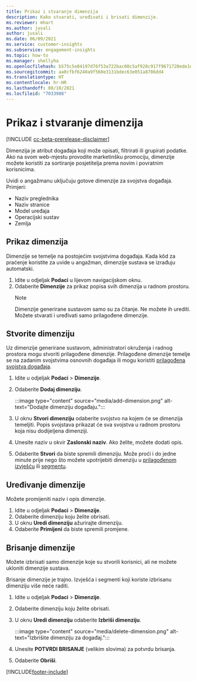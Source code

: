 ```yaml
---
title: Prikaz i stvaranje dimenzija
description: Kako stvarati, uređivati i brisati dimenzije.
ms.reviewer: mhart
ms.author: jusali
author: jusali
ms.date: 06/09/2021
ms.service: customer-insights
ms.subservice: engagement-insights
ms.topic: how-to
ms.manager: shellyha
ms.openlocfilehash: b575c5e84197d76f53a722bac60c5af928c917f9671720ede1de38c4a7478be4
ms.sourcegitcommit: aa0cfbf6240a9f560e3131bdec63e051a8786dd4
ms.translationtype: HT
ms.contentlocale: hr-HR
ms.lasthandoff: 08/10/2021
ms.locfileid: "7033988"
---
```

# <a name="view-and-create-dimensions"></a>Prikaz i stvaranje dimenzija

[!INCLUDE [cc-beta-prerelease-disclaimer](includes/cc-beta-prerelease-disclaimer.md)]

Dimenzija je atribut događaja koji može opisati, filtrirati ili grupirati podatke. Ako na svom web-mjestu provodite marketinšku promociju, dimenzije možete koristiti za sortiranje posjetitelja prema novim i povratnim korisnicima.  

Uvidi o angažmanu uključuju gotove dimenzije za svojstva događaja. Primjeri:

- Naziv preglednika
- Naziv stranice
- Model uređaja
- Operacijski sustav
- Zemlja

## <a name="view-dimensions"></a>Prikaz dimenzija

Dimenzije se temelje na postojećim svojstvima događaja. Kada kôd za praćenje koristite za uvide u angažman, dimenzije sustava se izrađuju automatski.

1. Idite u odjeljak **Podaci** u lijevom navigacijskom oknu. 
1. Odaberite **Dimenzije** za prikaz popisa svih dimenzija u radnom prostoru. 
   > [!NOTE]
   > Dimenzije generirane sustavom samo su za čitanje. Ne možete ih urediti. Možete stvarati i uređivati samo prilagođene dimenzije.

## <a name="create-a-dimension"></a>Stvorite dimenziju

Uz dimenzije generirane sustavom, administratori okruženja i radnog prostora mogu stvoriti prilagođene dimenzije. Prilagođene dimenzije temelje se na zadanim svojstvima osnovnih događaja ili mogu koristiti [prilagođena svojstva događaja](advanced-SDK-implementation.md).

1. Idite u odjeljak **Podaci** > **Dimenzije**.
1. Odaberite **Dodaj dimenziju**.

   :::image type="content" source="media/add-dimension.png" alt-text="Dodajte dimenziju događaju.":::

1. U oknu **Stvori dimenziju** odaberite svojstvo na kojem će se dimenzija temeljiti. Popis svojstava prikazat će sva svojstva u radnom prostoru koja nisu dodijeljena dimenziji.
1. Unesite naziv u okvir **Zaslonski naziv**. Ako želite, možete dodati opis.
1. Odaberite **Stvori** da biste spremili dimenziju. Može proći i do jedne minute prije nego što možete upotrijebiti dimenziju u [prilagođenom izvješću](custom-reports.md) ili [segmentu](segments.md). 

## <a name="edit-a-dimension"></a>Uređivanje dimenzije

Možete promijeniti naziv i opis dimenzije.

1. Idite u odjeljak **Podaci** > **Dimenzije**.
1. Odaberite dimenziju koju želite obrisati.
1. U oknu **Uredi dimenziju** ažurirajte dimenziju.
1. Odaberite **Primijeni** da biste spremili promjene.

## <a name="delete-a-dimension"></a>Brisanje dimenzije

Možete izbrisati samo dimenzije koje su stvorili korisnici, ali ne možete ukloniti dimenzije sustava.

Brisanje dimenzije je trajno. Izvješća i segmenti koji koriste izbrisanu dimenziju više neće raditi. 

1. Idite u odjeljak **Podaci** > **Dimenzije**.
1. Odaberite dimenziju koju želite obrisati.
1. U oknu **Uredi dimenziju** odaberite **Izbriši dimenziju**.

   :::image type="content" source="media/delete-dimension.png" alt-text="Izbrišite dimenziju za događaj.":::

1. Unesite **POTVRDI BRISANJE** (velikim slovima) za potvrdu brisanja. 
1. Odaberite **Obriši**.

[!INCLUDE[footer-include](../includes/footer-banner.md)]
